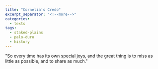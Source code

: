 ```yaml
---
title: "Cornelia’s Credo"
excerpt_separator: "<!--more-->"
categories:
  - texts
tags:
  - staked-plains
  - palo-duro
  - history
---
```

"So every time has its own special joys, and the great thing is to miss as little as possible, and to share as much."
